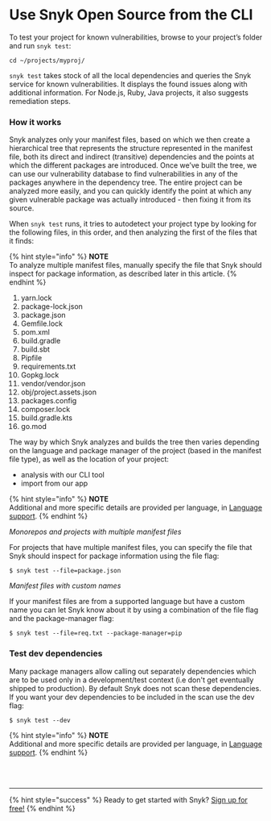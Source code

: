 # Use Snyk Open Source from the CLI

To test your project for known vulnerabilities, browse to your project’s folder and run `snyk test`:

```text
cd ~/projects/myproj/
```

`snyk test` takes stock of all the local dependencies and queries the Snyk service for known vulnerabilities. It displays the found issues along with additional information. For Node.js, Ruby, Java projects, it also suggests remediation steps.

### How it works

Snyk analyzes only your manifest files, based on which we then create a hierarchical tree that represents the structure represented in the manifest file, both its direct and indirect \(transitive\) dependencies and the points at which the different packages are introduced. Once we’ve built the tree, we can use our vulnerability database to find vulnerabilities in any of the packages anywhere in the dependency tree. The entire project can be analyzed more easily, and you can quickly identify the point at which any given vulnerable package was actually introduced - then fixing it from its source.

When `snyk test` runs, it tries to autodetect your project type by looking for the following files, in this order, and then analyzing the first of the files that it finds:

{% hint style="info" %}
**NOTE**  
To analyze multiple manifest files, manually specify the file that Snyk should inspect for package information, as described later in this article.
{% endhint %}

1. yarn.lock
2. package-lock.json
3. package.json
4. Gemfile.lock
5. pom.xml
6. build.gradle
7. build.sbt
8. Pipfile
9. requirements.txt
10. Gopkg.lock
11. vendor/vendor.json
12. obj/project.assets.json
13. packages.config
14. composer.lock
15. build.gradle.kts
16. go.mod

The way by which Snyk analyzes and builds the tree then varies depending on the language and package manager of the project \(based in the manifest file type\), as well as the location of your project:

* analysis with our CLI tool 
* import from our app

{% hint style="info" %}
**NOTE**  
Additional and more specific details are provided per language, in [Language support](https://support.snyk.io/hc/en-us/categories/360000456257-Language-package-manager-support).
{% endhint %}

_Monorepos and projects with multiple manifest files_

For projects that have multiple manifest files, you can specify the file that Snyk should inspect for package information using the file flag:

```text
$ snyk test --file=package.json
```

_Manifest files with custom names_

If your manifest files are from a supported language but have a custom name you can let Snyk know about it by using a combination of the file flag and the package-manager flag:

```text
$ snyk test --file=req.txt --package-manager=pip
```

### **Test dev dependencies**

Many package managers allow calling out separately dependencies which are to be used only in a development/test context \(i.e don't get eventually shipped to production\). By default Snyk does not scan these dependencies. If you want your dev dependencies to be included in the scan use the dev flag:

```text
$ snyk test --dev
```

{% hint style="info" %}
**NOTE**  
Additional and more specific details are provided per language, in [Language support](https://support.snyk.io/hc/en-us/categories/360000456257-Language-package-manager-support).
{% endhint %}

 
<br><br><hr>

{% hint style="success" %}
Ready to get started with Snyk? [Sign up for free!](https://snyk.io/login?cta=sign-up&loc=footer&page=support_docs_page)
{% endhint %}
